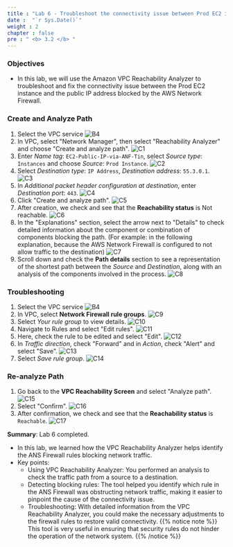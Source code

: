 ```yaml
---
title : "Lab 6 - Troubleshoot the connectivity issue between Prod EC2 instance in Prod VPC and Public IP address"
date :  "`r Sys.Date()`" 
weight : 2
chapter : false
pre : " <b> 3.2 </b> "
---
```

### Objectives
- In this lab, we will use the Amazon VPC Reachability Analyzer to troubleshoot and fix the connectivity issue between the Prod EC2 instance and the public IP address blocked by the AWS Network Firewall.

### Create and Analyze Path
1. Select the VPC service
![B4](/images/1/B4.png)
2. In VPC, select "Network Manager", then select "Reachability Analyzer" and choose "Create and analyze path".
![C1](/images/1/C1.png)
3. Enter *Name tag*: `EC2-Public-IP-via-ANF-Tin`, select *Source type*: `Instances` and choose *Source*: `Prod Instance`.
![C2](/images/1/C2.png)
4. Select *Destination type*: `IP Address`, *Destination address*: `55.3.0.1`.
![C3](/images/1/C3.png)
5. In *Additional packet header configuration at destination*, enter *Destination port*: `443`.
![C4](/images/1/C4.png)
6. Click "Create and analyze path".
![C5](/images/1/C5.png)
7. After creation, we check and see that the **Reachability status** is Not reachable.
![C6](/images/1/C6.png)
8. In the "Explanations" section, select the arrow next to "Details" to check detailed information about the component or combination of components blocking the path.
(For example: in the following explanation, because the AWS Network Firewall is configured to not allow traffic to the destination)
![C7](/images/1/C7.png)
9. Scroll down and check the **Path details** section to see a representation of the shortest path between the *Source* and *Destination*, along with an analysis of the components involved in the process.
![C8](/images/1/C8.png)

### Troubleshooting
1. Select the VPC service
![B4](/images/1/B4.png)
2. In VPC, select **Network Firewall rule groups**.
![C9](/images/1/C9.png)
3. Select *Your rule group* to view details.
![C10](/images/1/C10.png)
4. Navigate to Rules and select "Edit rules".
![C11](/images/1/C11.png)
5. Here, check the rule to be edited and select "Edit".
![C12](/images/1/C12.png)
6. In *Traffic direction*, check "Forward" and in *Action*, check "Alert" and select "Save".
![C13](/images/1/C13.png)
7. Select *Save rule group*.
![C14](/images/1/C14.png)

### Re-analyze Path
1. Go back to the **VPC Reachability Screen** and select "Analyze path".
![C15](/images/1/C15.png)
2. Select "Confirm".
![C16](/images/1/C16.png)
3. After confirmation, we check and see that the **Reachability status** is `Reachable`.
![C17](/images/1/C17.png)

**Summary**: Lab 6 completed.
- In this lab, we learned how the VPC Reachability Analyzer helps identify the ANS Firewall rules blocking network traffic.
- Key points:
  - Using VPC Reachability Analyzer: You performed an analysis to check the traffic path from a source to a destination.
  - Detecting blocking rules: The tool helped you identify which rule in the ANS Firewall was obstructing network traffic, making it easier to pinpoint the cause of the connectivity issue.
  - Troubleshooting: With detailed information from the VPC Reachability Analyzer, you could make the necessary adjustments to the firewall rules to restore valid connectivity.
{{% notice note %}}
This tool is very useful in ensuring that security rules do not hinder the operation of the network system.
{{% /notice %}}